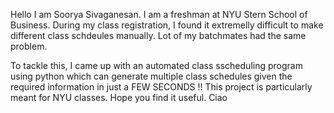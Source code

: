 Hello I am Soorya Sivaganesan. I am a freshman at NYU Stern School of Business.
During my class registration, I found it extremelly difficult to make different class schdeules manually. Lot of my batchmates had the same problem.

To tackle this, I came up with an automated class sscheduling program using python which can generate multiple class schedules given the required information in just a FEW SECONDS !!
This project is particularly meant for NYU classes. Hope you find it useful. Ciao
